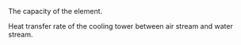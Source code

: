 The capacity of the element.


<!-- comment -->


Heat transfer rate of the cooling tower between air stream and water stream.


